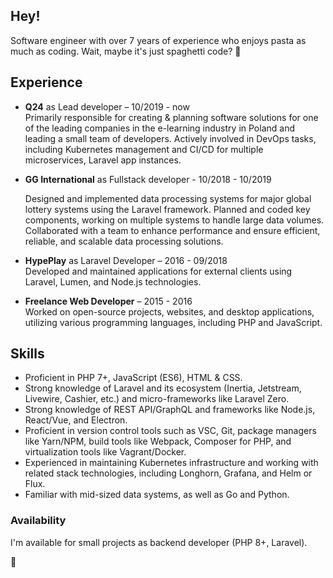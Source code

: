 ##  Hey!

Software engineer with over 7 years of experience who enjoys pasta as much as coding. Wait, maybe it's just spaghetti code? 🍝

##  Experience
 - **Q24** as Lead developer – 10/2019 - now   
   	Primarily responsible for creating & planning software solutions for one of the leading companies in the e-learning industry in Poland and leading a small team of developers. 	Actively involved in DevOps tasks, including Kubernetes management and CI/CD for multiple microservices, Laravel app instances.
	 
 - **GG International** as Fullstack developer - 10/2018 - 10/2019
	
	Designed and implemented data processing systems for major global lottery systems using the Laravel framework. Planned and coded key components, working on multiple systems to handle large data volumes. Collaborated with a team to enhance performance and ensure efficient, reliable, and scalable data processing solutions.
	 
 - **HypePlay** as Laravel Developer – 2016 - 09/2018  
	 Developed and maintained applications for external clients using Laravel, Lumen, and Node.js technologies.
	 
 - **Freelance Web Developer** – 2015 - 2016  
	 Worked on open-source projects, websites, and desktop applications, utilizing various programming languages, including PHP and JavaScript.
	 
##  Skills
- Proficient in PHP 7+, JavaScript (ES6), HTML & CSS.
- Strong knowledge of Laravel and its ecosystem (Inertia, Jetstream, Livewire, Cashier, etc.) and micro-frameworks like Laravel Zero.
- Strong knowledge of REST API/GraphQL and frameworks like Node.js, React/Vue, and Electron.
- Proficient in version control tools such as VSC, Git, package managers like Yarn/NPM, build tools like Webpack, Composer for PHP, and virtualization tools like Vagrant/Docker.
- Experienced in maintaining Kubernetes infrastructure and working with related stack technologies, including Longhorn, Grafana, and Helm or Flux.
- Familiar with mid-sized data systems, as well as Go and Python.

### Availability
I'm available for small projects as backend developer (PHP 8+, Laravel).

🐳
